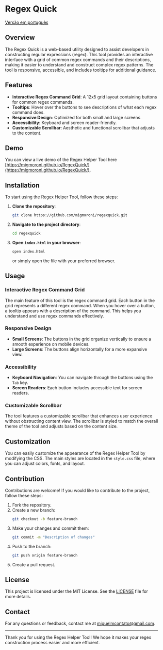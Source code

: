 # Regex Quick

[Versão em português](docs/README-PT.md)

## Overview

The Regex Quick is a web-based utility designed to assist developers in constructing regular expressions (regex). This tool provides an interactive interface with a grid of common regex commands and their descriptions, making it easier to understand and construct complex regex patterns. The tool is responsive, accessible, and includes tooltips for additional guidance.

## Features

- **Interactive Regex Command Grid**: A 12x5 grid layout containing buttons for common regex commands.
- **Tooltips**: Hover over the buttons to see descriptions of what each regex command does.
- **Responsive Design**: Optimized for both small and large screens.
- **Accessibility**: Keyboard and screen reader-friendly.
- **Customizable Scrollbar**: Aesthetic and functional scrollbar that adjusts to the content.

## Demo

You can view a live demo of the Regex Helper Tool here [https://migmoroni.github.io/RegexQuick/](https://migmoroni.github.io/RegexQuick/).

## Installation

To start using the Regex Helper Tool, follow these steps:

1. **Clone the repository**:
    ```sh
    git clone https://github.com/migmoroni/regexquick.git
    ```

2. **Navigate to the project directory**:
    ```sh
    cd regexquick
    ```

3. **Open `index.html` in your browser**:
    ```sh
    open index.html
    ```
    or simply open the file with your preferred browser.

## Usage

### Interactive Regex Command Grid

The main feature of this tool is the regex command grid. Each button in the grid represents a different regex command. When you hover over a button, a tooltip appears with a description of the command. This helps you understand and use regex commands effectively.

### Responsive Design

- **Small Screens**: The buttons in the grid organize vertically to ensure a smooth experience on mobile devices.
- **Large Screens**: The buttons align horizontally for a more expansive view.

### Accessibility

- **Keyboard Navigation**: You can navigate through the buttons using the `Tab` key.
- **Screen Readers**: Each button includes accessible text for screen readers.

### Customizable Scrollbar

The tool features a customizable scrollbar that enhances user experience without obstructing content view. The scrollbar is styled to match the overall theme of the tool and adjusts based on the content size.

## Customization

You can easily customize the appearance of the Regex Helper Tool by modifying the CSS. The main styles are located in the `style.css` file, where you can adjust colors, fonts, and layout.

## Contribution

Contributions are welcome! If you would like to contribute to the project, follow these steps:

1. Fork the repository.
2. Create a new branch:
    ```sh
    git checkout -b feature-branch
    ```
3. Make your changes and commit them:
    ```sh
    git commit -m "Description of changes"
    ```
4. Push to the branch:
    ```sh
    git push origin feature-branch
    ```
5. Create a pull request.

## License

This project is licensed under the MIT License. See the [LICENSE](LICENSE) file for more details.

## Contact

For any questions or feedback, contact me at [miguelmcontato@gmail.com](mailto:miguelmcontato@gmail.com).

---

Thank you for using the Regex Helper Tool! We hope it makes your regex construction process easier and more efficient.